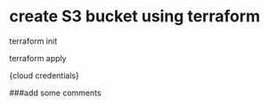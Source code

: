 # create S3 bucket using terraform

terraform init

terraform apply

{cloud credentials}

###add some comments

###
###

###

###

###

###

###
